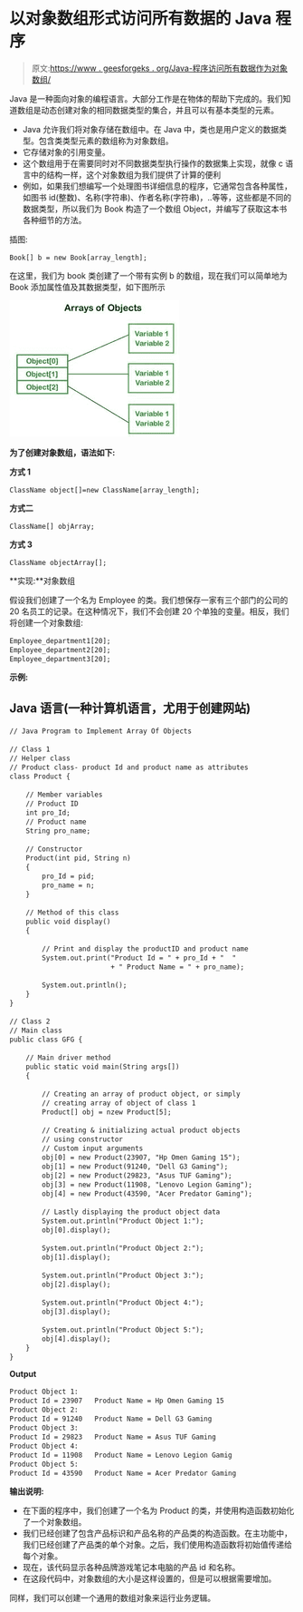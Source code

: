 # 以对象数组形式访问所有数据的 Java 程序

> 原文:[https://www . geesforgeks . org/Java-程序访问所有数据作为对象数组/](https://www.geeksforgeeks.org/java-program-to-access-all-data-as-object-array/)

Java 是一种面向对象的编程语言。大部分工作是在物体的帮助下完成的。我们知道数组是动态创建对象的相同数据类型的集合，并且可以有基本类型的元素。

*   Java 允许我们将对象存储在数组中。在 Java 中，类也是用户定义的数据类型。包含类类型元素的数组称为对象数组。
*   它存储对象的引用变量。
*   这个数组用于在需要同时对不同数据类型执行操作的数据集上实现，就像 c 语言中的结构一样，这个对象数组为我们提供了计算的便利
*   例如，如果我们想编写一个处理图书详细信息的程序，它通常包含各种属性，如图书 id(整数)、名称(字符串)、作者名称(字符串)，..等等，这些都是不同的数据类型，所以我们为 Book 构造了一个数组 Object，并编写了获取这本书各种细节的方法。

插图:

```
Book[] b = new Book[array_length];
```

在这里，我们为 book 类创建了一个带有实例 b 的数组，现在我们可以简单地为 Book 添加属性值及其数据类型，如下图所示

![](img/f6c5c76946a9ceab180dafa4a7c6ede5.png)

**为了创建对象数组，语法如下:**

**方式 1**

```
ClassName object[]=new ClassName[array_length];
```

**方式二**

```
ClassName[] objArray; 
```

**方式 3**

```
ClassName objectArray[];  
```

**实现:**对象数组

假设我们创建了一个名为 Employee 的类。我们想保存一家有三个部门的公司的 20 名员工的记录。在这种情况下，我们不会创建 20 个单独的变量。相反，我们将创建一个对象数组:

```
Employee_department1[20];  
Employee_department2[20]; 
Employee_department3[20];
```

**示例:**

## Java 语言(一种计算机语言，尤用于创建网站)

```
// Java Program to Implement Array Of Objects

// Class 1
// Helper class
// Product class- product Id and product name as attributes
class Product {

    // Member variables
    // Product ID
    int pro_Id;
    // Product name
    String pro_name;

    // Constructor
    Product(int pid, String n)
    {
        pro_Id = pid;
        pro_name = n;
    }

    // Method of this class
    public void display()
    {

        // Print and display the productID and product name
        System.out.print("Product Id = " + pro_Id + "  "
                         + " Product Name = " + pro_name);

        System.out.println();
    }
}

// Class 2
// Main class
public class GFG {

    // Main driver method
    public static void main(String args[])
    {

        // Creating an array of product object, or simply
        // creating array of object of class 1
        Product[] obj = nzew Product[5];

        // Creating & initializing actual product objects
        // using constructor
        // Custom input arguments
        obj[0] = new Product(23907, "Hp Omen Gaming 15");
        obj[1] = new Product(91240, "Dell G3 Gaming");
        obj[2] = new Product(29823, "Asus TUF Gaming");
        obj[3] = new Product(11908, "Lenovo Legion Gaming");
        obj[4] = new Product(43590, "Acer Predator Gaming");

        // Lastly displaying the product object data
        System.out.println("Product Object 1:");
        obj[0].display();

        System.out.println("Product Object 2:");
        obj[1].display();

        System.out.println("Product Object 3:");
        obj[2].display();

        System.out.println("Product Object 4:");
        obj[3].display();

        System.out.println("Product Object 5:");
        obj[4].display();
    }
}
```

**Output**

```
Product Object 1:
Product Id = 23907   Product Name = Hp Omen Gaming 15
Product Object 2:
Product Id = 91240   Product Name = Dell G3 Gaming
Product Object 3:
Product Id = 29823   Product Name = Asus TUF Gaming
Product Object 4:
Product Id = 11908   Product Name = Lenovo Legion Gamig
Product Object 5:
Product Id = 43590   Product Name = Acer Predator Gaming
```

**输出说明:**

*   在下面的程序中，我们创建了一个名为 Product 的类，并使用构造函数初始化了一个对象数组。
*   我们已经创建了包含产品标识和产品名称的产品类的构造函数。在主功能中，我们已经创建了产品类的单个对象。之后，我们使用构造函数将初始值传递给每个对象。
*   现在，该代码显示各种品牌游戏笔记本电脑的产品 id 和名称。
*   在这段代码中，对象数组的大小是这样设置的，但是可以根据需要增加。

同样，我们可以创建一个通用的数组对象来运行业务逻辑。